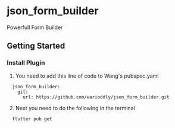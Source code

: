 # json_form_builder

Powerfull Form Builder

## Getting Started

### Install Plugin 

1. You need to add this line of code to Wang's pubspec.yaml


```dependencies:
  json_form_builder:
    git:
      url: https://github.com/warioddly/json_form_builder.git

```

2. Next you need to do the following in the terminal

``` 
  flutter pub get
